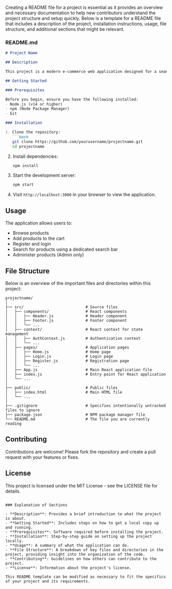 Creating a README file for a project is essential as it provides an overview and necessary documentation to help new contributors understand the project structure and setup quickly. Below is a template for a README file that includes a description of the project, installation instructions, usage, file structure, and additional sections that might be relevant.

### README.md

```markdown
# Project Name

## Description

This project is a modern e-commerce web application designed for a seamless shopping experience. It features a user-friendly interface with functionalities like product browsing, cart management, user authentication, and an admin panel for product management.

## Getting Started

### Prerequisites

Before you begin, ensure you have the following installed:
- Node.js (v14 or higher)
- npm (Node Package Manager)
- Git

### Installation

1. Clone the repository:
   ```bash
   git clone https://github.com/yourusername/projectname.git
   cd projectname
   ```

2. Install dependencies:
   ```bash
   npm install
   ```

3. Start the development server:
   ```bash
   npm start
   ```

4. Visit `http://localhost:3000` in your browser to view the application.

## Usage

The application allows users to:
- Browse products
- Add products to the cart
- Register and login
- Search for products using a dedicated search bar
- Administer products (Admin only)

## File Structure

Below is an overview of the important files and directories within this project:

```
projectname/
│
├── src/                           # Source files
│   ├── components/                # React components
│   │   ├── Header.js              # Header component
│   │   ├── Footer.js              # Footer component
│   │   └── ...
│   ├── context/                   # React context for state management
│   │   ├── AuthContext.js         # Authentication context
│   │   └── ...
│   ├── pages/                     # Application pages
│   │   ├── Home.js                # Home page
│   │   ├── Login.js               # Login page
│   │   ├── Register.js            # Registration page
│   │   └── ...
│   ├── App.js                     # Main React application file
│   ├── index.js                   # Entry point for React application
│   └── ...
│
├── public/                        # Public files
│   ├── index.html                 # Main HTML file
│   └── ...
│
├── .gitignore                     # Specifies intentionally untracked files to ignore
├── package.json                   # NPM package manager file
└── README.md                      # The file you are currently reading
```

## Contributing

Contributions are welcome! Please fork the repository and create a pull request with your features or fixes.

## License

This project is licensed under the MIT License - see the LICENSE file for details.
```

### Explanation of Sections

- **Description**: Provides a brief introduction to what the project is about.
- **Getting Started**: Includes steps on how to get a local copy up and running.
- **Prerequisites**: Software required before installing the project.
- **Installation**: Step-by-step guide on setting up the project locally.
- **Usage**: A summary of what the application can do.
- **File Structure**: A breakdown of key files and directories in the project, providing insight into the organization of the code.
- **Contributing**: Guidelines on how others can contribute to the project.
- **License**: Information about the project's license.

This README template can be modified as necessary to fit the specifics of your project and its requirements.
